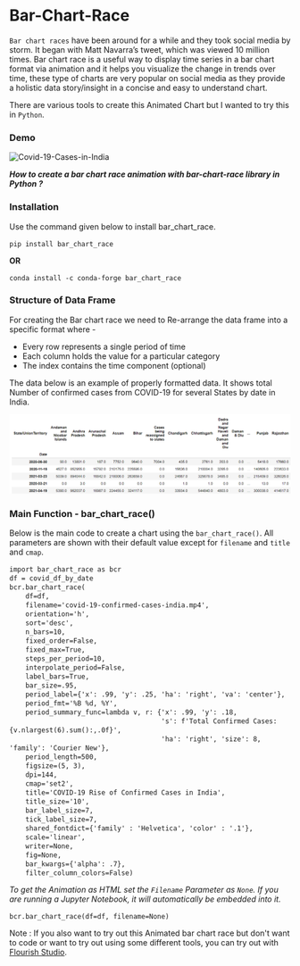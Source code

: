 # Bar-Chart-Race

`Bar chart races` have been around for a while and they took social media by storm. It began with Matt Navarra’s tweet, which was viewed 10 million times. 
Bar chart race is a useful way to display time series in a bar chart format via animation and it helps you visualize the change in trends over time, these type of charts are very popular on social media as they provide a holistic data story/insight in a concise and easy to understand chart. 

There are various tools to create this Animated Chart but I wanted to try this in `Python`. 

### Demo 

![Covid-19-Cases-in-India](https://github.com/asthasharma98/Bar-Chart-Race/blob/main/Readme-Resources/covid-19_cases_in_india.gif)


***How to create a bar chart race animation with bar-chart-race library in Python ?***

### Installation

 Use the command given below to install bar_chart_race.
 
 ```
 pip install bar_chart_race
 ```
 **OR**
 
 ```
 conda install -c conda-forge bar_chart_race
 ```
 
### Structure of Data Frame 

For creating the Bar chart race we need to Re-arrange the data frame into a specific format where -
- Every row represents a single period of time
- Each column holds the value for a particular category
- The index contains the time component (optional)

The data below is an example of properly formatted data. It shows total Number of confirmed cases from COVID-19 for several States by date in India.

![Dataframe](https://github.com/asthasharma98/Bar-Chart-Race/blob/main/Readme-Resources/Dataframe.PNG)


### Main Function - bar_chart_race()

Below is the main code to create a chart using the `bar_chart_race()`. All parameters are shown with their default value except for `filename` and `title` and `cmap`. 

```
import bar_chart_race as bcr
df = covid_df_by_date
bcr.bar_chart_race(
    df=df,
    filename='covid-19-confirmed-cases-india.mp4',
    orientation='h',
    sort='desc',
    n_bars=10,
    fixed_order=False,
    fixed_max=True,
    steps_per_period=10,
    interpolate_period=False,
    label_bars=True,
    bar_size=.95,
    period_label={'x': .99, 'y': .25, 'ha': 'right', 'va': 'center'},
    period_fmt='%B %d, %Y',
    period_summary_func=lambda v, r: {'x': .99, 'y': .18,
                                      's': f'Total Confirmed Cases: {v.nlargest(6).sum():,.0f}',
                                      'ha': 'right', 'size': 8, 'family': 'Courier New'},
    period_length=500,
    figsize=(5, 3),
    dpi=144,
    cmap='set2',
    title='COVID-19 Rise of Confirmed Cases in India',
    title_size='10',
    bar_label_size=7,
    tick_label_size=7,
    shared_fontdict={'family' : 'Helvetica', 'color' : '.1'},
    scale='linear',
    writer=None,
    fig=None,
    bar_kwargs={'alpha': .7},
    filter_column_colors=False)  

```

*To get the Animation as HTML set the `Filename` Parameter as `None`. If you are running a Jupyter Notebook, it will automatically be embedded into it.*

```
bcr.bar_chart_race(df=df, filename=None)
```

Note : If you also want to try out this Animated bar chart race but don't want to code or want to try out using some different tools, you can try out with [Flourish Studio](https://flourish.studio/).




